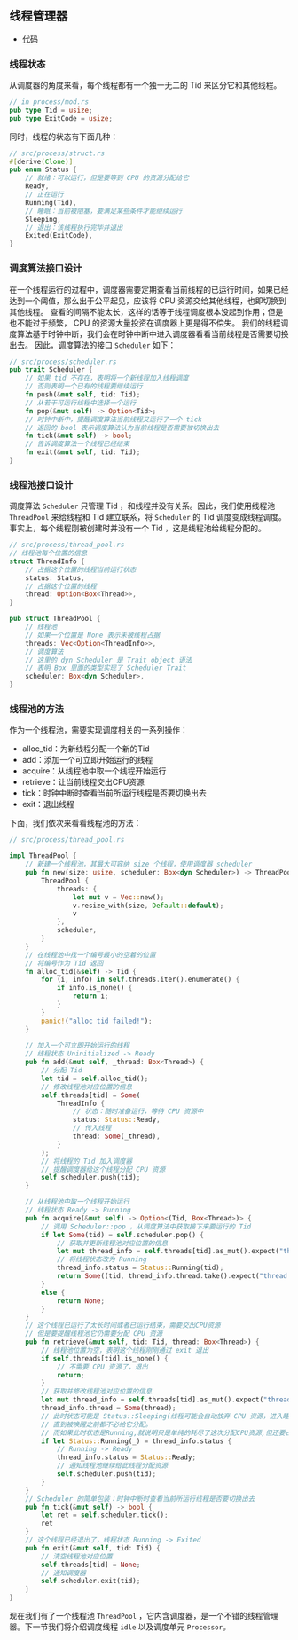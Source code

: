 ## 线程管理器

* [代码][CODE]

### 线程状态
从调度器的角度来看，每个线程都有一个独一无二的 Tid 来区分它和其他线程。
```rust
// in process/mod.rs
pub type Tid = usize;
pub type ExitCode = usize;
```
同时，线程的状态有下面几种：
```rust
// src/process/struct.rs
#[derive(Clone)]
pub enum Status {
	// 就绪：可以运行，但是要等到 CPU 的资源分配给它
    Ready,
    // 正在运行
    Running(Tid),
    // 睡眠：当前被阻塞，要满足某些条件才能继续运行
    Sleeping,
    // 退出：该线程执行完毕并退出
    Exited(ExitCode),
}
```

### 调度算法接口设计
在一个线程运行的过程中，调度器需要定期查看当前线程的已运行时间，如果已经达到一个阈值，那么出于公平起见，应该将 CPU 资源交给其他线程，也即切换到其他线程。
查看的间隔不能太长，这样的话等于线程调度根本没起到作用；但是也不能过于频繁， CPU 的资源大量投资在调度器上更是得不偿失。
我们的线程调度算法基于时钟中断，我们会在时钟中断中进入调度器看看当前线程是否需要切换出去。
因此，调度算法的接口 ``Scheduler`` 如下：

```rust
// src/process/scheduler.rs
pub trait Scheduler {
	// 如果 tid 不存在，表明将一个新线程加入线程调度
	// 否则表明一个已有的线程要继续运行
    fn push(&mut self, tid: Tid);
    // 从若干可运行线程中选择一个运行
    fn pop(&mut self) -> Option<Tid>;
    // 时钟中断中，提醒调度算法当前线程又运行了一个 tick
    // 返回的 bool 表示调度算法认为当前线程是否需要被切换出去
    fn tick(&mut self) -> bool;
    // 告诉调度算法一个线程已经结束
    fn exit(&mut self, tid: Tid);
}
```
### 线程池接口设计
调度算法 ``Scheduler`` 只管理 Tid ，和线程并没有关系。因此，我们使用线程池 ``ThreadPool`` 来给线程和 Tid 建立联系，将 ``Scheduler`` 的 Tid 调度变成线程调度。
事实上，每个线程刚被创建时并没有一个 Tid ，这是线程池给线程分配的。

```rust
// src/process/thread_pool.rs
// 线程池每个位置的信息
struct ThreadInfo {
	// 占据这个位置的线程当前运行状态
    status: Status,
    // 占据这个位置的线程
    thread: Option<Box<Thread>>,
}

pub struct ThreadPool {
	// 线程池
	// 如果一个位置是 None 表示未被线程占据
    threads: Vec<Option<ThreadInfo>>,
    // 调度算法
    // 这里的 dyn Scheduler 是 Trait object 语法
    // 表明 Box 里面的类型实现了 Scheduler Trait
    scheduler: Box<dyn Scheduler>,
}
```
### 线程池的方法

作为一个线程池，需要实现调度相关的一系列操作：

- alloc_tid：为新线程分配一个新的Tid
- add：添加一个可立即开始运行的线程
- acquire：从线程池中取一个线程开始运行
- retrieve：让当前线程交出CPU资源
- tick：时钟中断时查看当前所运行线程是否要切换出去
- exit：退出线程

下面，我们依次来看看线程池的方法：

```rust
// src/process/thread_pool.rs

impl ThreadPool {
	// 新建一个线程池，其最大可容纳 size 个线程，使用调度器 scheduler
    pub fn new(size: usize, scheduler: Box<dyn Scheduler>) -> ThreadPool {
        ThreadPool {
            threads: {
                let mut v = Vec::new();
                v.resize_with(size, Default::default);
                v
            },
            scheduler,
        }
    }
    // 在线程池中找一个编号最小的空着的位置
    // 将编号作为 Tid 返回
    fn alloc_tid(&self) -> Tid {
        for (i, info) in self.threads.iter().enumerate() {
            if info.is_none() {
                return i;
            }
        }
        panic!("alloc tid failed!");
    }
    
    // 加入一个可立即开始运行的线程
    // 线程状态 Uninitialized -> Ready
    pub fn add(&mut self, _thread: Box<Thread>) {
    	// 分配 Tid
        let tid = self.alloc_tid();
        // 修改线程池对应位置的信息
        self.threads[tid] = Some(
            ThreadInfo {
            	// 状态：随时准备运行，等待 CPU 资源中
                status: Status::Ready,
                // 传入线程
                thread: Some(_thread),
            }
        );
        // 将线程的 Tid 加入调度器
        // 提醒调度器给这个线程分配 CPU 资源
        self.scheduler.push(tid);
    }

	// 从线程池中取一个线程开始运行
	// 线程状态 Ready -> Running
    pub fn acquire(&mut self) -> Option<(Tid, Box<Thread>)> {
    	// 调用 Scheduler::pop ，从调度算法中获取接下来要运行的 Tid
        if let Some(tid) = self.scheduler.pop() {
        	// 获取并更新线程池对应位置的信息
            let mut thread_info = self.threads[tid].as_mut().expect("thread not exist!");
            // 将线程状态改为 Running
            thread_info.status = Status::Running(tid);
            return Some((tid, thread_info.thread.take().expect("thread not exist!")));
        }
        else {
            return None;
        }
    }
	// 这个线程已运行了太长时间或者已运行结束，需要交出CPU资源
    // 但是要提醒线程池它仍需要分配 CPU 资源
    pub fn retrieve(&mut self, tid: Tid, thread: Box<Thread>) {
        // 线程池位置为空，表明这个线程刚刚通过 exit 退出
        if self.threads[tid].is_none() {
            // 不需要 CPU 资源了，退出
            return;
        }
    	// 获取并修改线程池对应位置的信息
        let mut thread_info = self.threads[tid].as_mut().expect("thread not exist!");       
        thread_info.thread = Some(thread);
        // 此时状态可能是 Status::Sleeping(线程可能会自动放弃 CPU 资源，进入睡眠状态),
        // 直到被唤醒之前都不必给它分配。
        // 而如果此时状态是Running,就说明只是单纯的耗尽了这次分配CPU资源,但还要占用CPU资源继续执行。
        if let Status::Running(_) = thread_info.status {
            // Running -> Ready
            thread_info.status = Status::Ready;
            // 通知线程池继续给此线程分配资源
            self.scheduler.push(tid);
        }
    }
	// Scheduler 的简单包装：时钟中断时查看当前所运行线程是否要切换出去
    pub fn tick(&mut self) -> bool {
        let ret = self.scheduler.tick();
        ret
    }
	// 这个线程已经退出了，线程状态 Running -> Exited
    pub fn exit(&mut self, tid: Tid) {
    	// 清空线程池对应位置
        self.threads[tid] = None;
        // 通知调度器
        self.scheduler.exit(tid);
    }
}
```
现在我们有了一个线程池 ``ThreadPool`` ，它内含调度器，是一个不错的线程管理器。下一节我们将介绍调度线程 ``idle`` 以及调度单元 ``Processor``。

[CODE]: https://github.com/rcore-os/rCore_tutorial/tree/ch7-pa4
